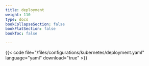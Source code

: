 ```yaml
---
title: deployment
weight: 110
type: docs
bookCollapseSection: false
bookFlatSection: false
bookToc: false

---
```


{{< code file="/files/configurations/kubernetes/deployment.yaml" language="yaml" download="true" >}}
